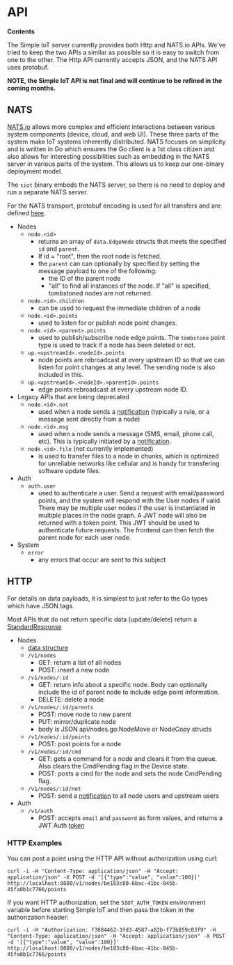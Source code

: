 # API

**Contents**

<!-- toc -->

The Simple IoT server currently provides both Http and NATS.io APIs. We've tried
to keep the two APIs a similar as possible so it is easy to switch from one to
the other. The Http API currently accepts JSON, and the NATS API uses protobuf.

**NOTE, the Simple IoT API is not final and will continue to be refined in the
coming months.**

## NATS

[NATS.io](https://nats.io/) allows more complex and efficient interactions
between various system components (device, cloud, and web UI). These three parts
of the system make IoT systems inherently distributed. NATS focuses on
simplicity and is written in Go which ensures the Go client is a 1st class
citizen and also allows for interesting possibilities such as embedding in the
NATS server in various parts of the system. This allows us to keep our
one-binary deployment model.

The `siot` binary embeds the NATS server, so there is no need to deploy and run
a separate NATS server.

For the NATS transport, protobuf encoding is used for all transfers and are
defined [here](https://github.com/simpleiot/simpleiot/tree/master/internal/pb).

- Nodes
  - `node.<id>`
    - returns an array of `data.EdgeNode` structs that meets the specified `id`
      and `parent`.
    - If id = "root", then the root node is fetched.
    - the `parent` can can optionally by specified by setting the message
      payload to one of the following:
      - the ID of the parent node
      - "all" to find all instances of the node. If "all" is specified,
        tombstoned nodes are not returned.
  - `node.<id>.children`
    - can be used to request the immediate children of a node
  - `node.<id>.points`
    - used to listen for or publish node point changes.
  - `node.<id>.<parent>.points`
    - used to publish/subscribe node edge points. The `tombstone` point type is
      used to track if a node has been deleted or not.
  - `up.<upstreamId>.<nodeId>.points`
    - node points are rebroadcast at every upstream ID so that we can listen for
      point changes at any level. The sending node is also included in this.
  - `up.<upstreamId>.<nodeId>.<parentId>.points`
    - edge points rebroadcast at every upstream node ID.
- Legacy APIs that are being deprecated
  - `node.<id>.not`
    - used when a node sends a [notification](notifications.md) (typically a
      rule, or a message sent directly from a node)
  - `node.<id>.msg`
    - used when a node sends a message (SMS, email, phone call, etc). This is
      typically initiated by a [notification](notifications.md).
  - `node.<id>.file` (not currently implemented)
    - is used to transfer files to a node in chunks, which is optimized for
      unreliable networks like cellular and is handy for transfering software
      update files.
- Auth
  - `auth.user`
    - used to authenticate a user. Send a request with email/password points,
      and the system will respond with the User nodes if valid. There may be
      multiple user nodes if the user is instantiated in multiple places in the
      node graph. A JWT node will also be returned with a token point. This JWT
      should be used to authenticate future requests. The frontend can then
      fetch the parent node for each user node.
- System
  - `error`
    - any errors that occur are sent to this subject

## HTTP

For details on data payloads, it is simplest to just refer to the Go types which
have JSON tags.

Most APIs that do not return specific data (update/delete) return a
[StandardResponse](https://github.com/simpleiot/simpleiot/blob/master/data/api.go)

- Nodes
  - [data structure](https://github.com/simpleiot/simpleiot/blob/master/data/node.go)
  - `/v1/nodes`
    - GET: return a list of all nodes
    - POST: insert a new node
  - `/v1/nodes/:id`
    - GET: return info about a specific node. Body can optionally include the id
      of parent node to include edge point information.
    - DELETE: delete a node
  - `/v1/nodes/:id/parents`
    - POST: move node to new parent
    - PUT: mirror/duplicate node
    - body is JSON api/nodes.go:NodeMove or NodeCopy structs
  - `/v1/nodes/:id/points`
    - POST: post points for a node
  - `/v1/nodes/:id/cmd`
    - GET: gets a command for a node and clears it from the queue. Also clears
      the CmdPending flag in the Device state.
    - POST: posts a cmd for the node and sets the node CmdPending flag.
  - `/v1/nodes/:id/not`
    - POST: send a
      [notification](https://github.com/simpleiot/simpleiot/blob/master/data/notification.go)
      to all node users and upstream users
- Auth
  - `/v1/auth`
    - POST: accepts `email` and `password` as form values, and returns a JWT
      Auth
      [token](https://github.com/simpleiot/simpleiot/blob/master/data/auth.go)

### HTTP Examples

You can post a point using the HTTP API without authorization using curl:

`curl -i -H "Content-Type: application/json" -H "Accept: application/json" -X POST -d '[{"type":"value", "value":100}]' http://localhost:8080/v1/nodes/be183c80-6bac-41bc-845b-45fa0b1c7766/points`

If you want HTTP authorization, set the `SIOT_AUTH_TOKEN` environment variable
before starting Simple IoT and then pass the token in the authorization header:

`curl -i -H "Authorization: f3084462-3fd3-4587-a82b-f73b859c03f9" -H "Content-Type: application/json" -H "Accept: application/json" -X POST -d '[{"type":"value", "value":100}]' http://localhost:8080/v1/nodes/be183c80-6bac-41bc-845b-45fa0b1c7766/points`
